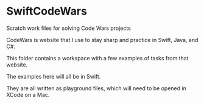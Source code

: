 # SwiftCodeWars

Scratch work files for solving Code Wars projects

CodeWars is website that I use to stay sharp and practice in Swift, Java, and C#.

This folder contains a workspace with a few examples of tasks from that website.

The examples here will all be in Swift.

They are all written as playground files, which will need to be opened in XCode on a Mac.

